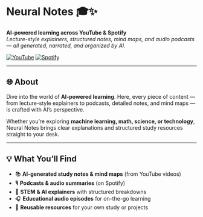 # Neural Notes 🎓✨
**AI-powered learning across YouTube & Spotify**  
*Lecture-style explainers, structured notes, mind maps, and audio podcasts — all generated, narrated, and organized by AI.*

[![YouTube](https://img.shields.io/badge/YouTube-Neural%20Notes-red?logo=youtube)](https://www.youtube.com/@AiAtmosphereNeuralNotes)
[![Spotify](https://img.shields.io/badge/Spotify-Podcasts-1DB954?logo=spotify)](https://open.spotify.com/show/your-podcast-link)

---

## 🌐 About
Dive into the world of **AI-powered learning**. Here, every piece of content — from lecture-style explainers to podcasts, detailed notes, and mind maps — is crafted with AI’s perspective.  

Whether you’re exploring **machine learning, math, science, or technology**, Neural Notes brings clear explanations and structured study resources straight to your desk.

---

## 💡 What You’ll Find
- 📚 **AI-generated study notes & mind maps** (from YouTube videos)  
- 🎙️ **Podcasts & audio summaries** (on Spotify)  
- 🧪 **STEM & AI explainers** with structured breakdowns  
- 🎧 **Educational audio episodes** for on-the-go learning  
- 🔎 **Reusable resources** for your own study or projects  
